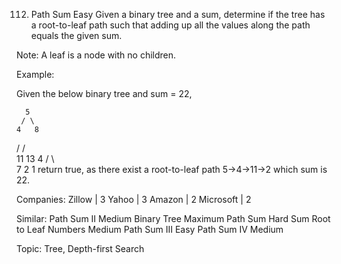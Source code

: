 112. Path Sum
Easy
Given a binary tree and a sum, determine if the tree has a root-to-leaf path such that adding up all the values along the path equals the given sum.

Note: A leaf is a node with no children.

Example:

Given the below binary tree and sum = 22,

      5
     / \
    4   8
   /   / \
  11  13  4
 /  \      \
7    2      1
return true, as there exist a root-to-leaf path 5->4->11->2 which sum is 22.

Companies: Zillow | 3 Yahoo | 3 Amazon | 2 Microsoft | 2

Similar:
Path Sum II Medium
Binary Tree Maximum Path Sum Hard
Sum Root to Leaf Numbers Medium
Path Sum III Easy
Path Sum IV Medium

Topic: Tree, Depth-first Search
